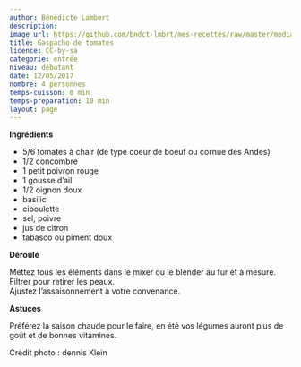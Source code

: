 ```yaml
---
author: Bénédicte Lambert
description: 
image_url: https://github.com/bndct-lmbrt/mes-recettes/raw/master/medias/gaspacho.jpg
title: Gaspacho de tomates
licence: CC-by-sa
categorie: entrée
niveau: débutant
date: 12/05/2017
nombre: 4 personnes
temps-cuisson: 0 min
temps-preparation: 10 min
layout: page
---
```



**Ingrédients**  

* 5/6 tomates à chair (de type coeur de boeuf ou cornue des Andes)
* 1/2 concombre
* 1 petit poivron rouge
* 1 gousse d’ail
* 1/2 oignon doux
* basilic
* ciboulette
* sel, poivre
* jus de citron
* tabasco ou piment doux

**Déroulé**  

Mettez tous les éléments dans le mixer ou le blender au fur et à mesure. 
Filtrer pour retirer les peaux.  
Ajustez l’assaisonnement à votre convenance.  

**Astuces**

Préférez la saison chaude pour le faire, en été vos légumes auront plus de goût et de bonnes vitamines.  


Crédit photo : dennis Klein
